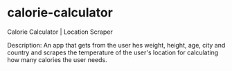 # calorie-calculator
Calorie Calculator | Location Scraper

Description: An app that gets from the user hes weight, height, age, city and country and scrapes the temperature of the user's location for calculating how many calories the user needs.